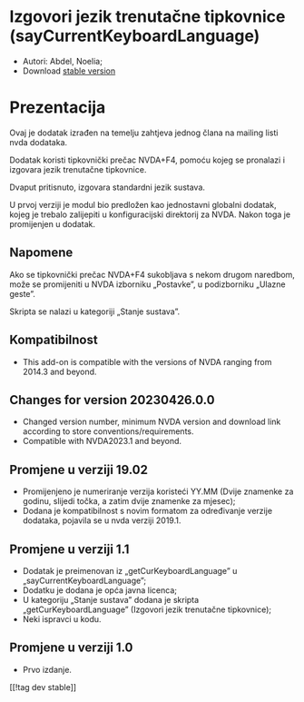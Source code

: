 # Izgovori jezik trenutačne tipkovnice (sayCurrentKeyboardLanguage) #

* Autori: Abdel, Noelia;
* Download [stable version][1]

# Prezentacija #

Ovaj je dodatak izrađen na temelju zahtjeva jednog člana na mailing listi
nvda dodataka.

Dodatak koristi tipkovnički prečac NVDA+F4, pomoću kojeg se pronalazi i
izgovara jezik trenutačne tipkovnice.

Dvaput pritisnuto, izgovara standardni jezik sustava.

U prvoj verziji je modul bio predložen kao jednostavni globalni dodatak,
kojeg je trebalo zalijepiti u konfiguracijski direktorij za NVDA. Nakon toga
je promijenjen u dodatak.

## Napomene ##

Ako se tipkovnički prečac NVDA+F4 sukobljava s nekom drugom naredbom, može
se promijeniti u NVDA izborniku „Postavke”, u podizborniku „Ulazne geste”.

Skripta se nalazi u kategoriji „Stanje sustava”.

## Kompatibilnost ##

* This add-on is compatible with the versions of NVDA ranging from 2014.3
  and beyond.

## Changes for version 20230426.0.0 ##

* Changed version number, minimum NVDA version and download link according
  to store conventions/requirements.
* Compatible with NVDA2023.1 and beyond.

## Promjene u verziji 19.02 ##

* Promijenjeno je numeriranje verzija koristeći YY.MM (Dvije znamenke za
  godinu, slijedi točka, a zatim dvije znamenke za mjesec);
* Dodana je kompatibilnost s novim formatom za određivanje verzije dodataka,
  pojavila se u nvda verziji 2019.1.

## Promjene u verziji 1.1 ##

* Dodatak je preimenovan iz „getCurKeyboardLanguage” u
  „sayCurrentKeyboardLanguage”;
* Dodatku je dodana je opća javna licenca;
* U kategoriju „Stanje sustava” dodana je skripta „getCurKeyboardLanguage”
  (Izgovori jezik trenutačne tipkovnice);
* Neki ispravci u kodu.

## Promjene u verziji 1.0 ##

* Prvo izdanje.

[[!tag dev stable]]

[1]:
https://www.nvaccess.org/addonStore/legacy?file=sayCurrentKeyboardLanguage
